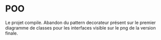 # POO

Le projet compile.
Abandon du pattern decorateur présent sur le premier diagramme de classes pour les interfaces visible sur le png de la version finale.
